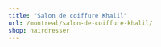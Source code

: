 ```yaml
---
title: "Salon de coiffure Khalil"
url: /montreal/salon-de-coiffure-khalil/
shop: hairdresser
---
```

